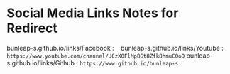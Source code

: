 # Social Media Links Notes for Redirect

bunleap-s.github.io/links/Facebook : ` `
bunleap-s.github.io/links/Youtube : `https://www.youtube.com/channel/UCzX0FlMp8Gt8Zfk8hmuC0oQ`
bunleap-s.github.io/links/Github : `https://www.github.io/bunleap-s `